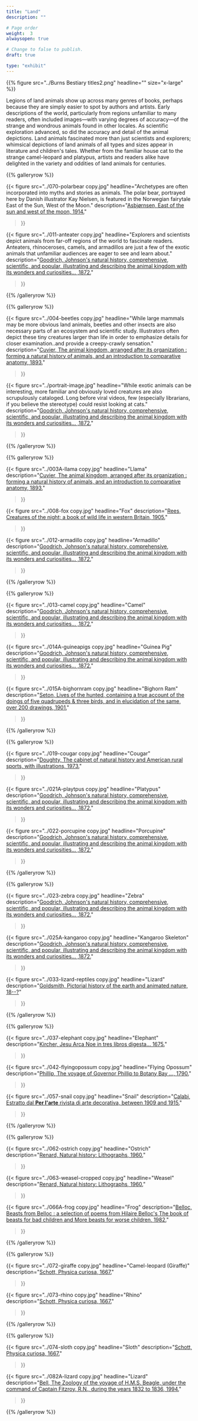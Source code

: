 ```yaml
---
title: "Land"
description: ""

# Page order
weight:  3
alwaysopen: true

# Change to false to publish.
draft: true

type: "exhibit"
---
```


{{% figure src="../Burns Bestiary titles2.png" headline="" size="x-large" %}}

 Legions of land animals show up across many genres of books, perhaps because they are simply easier to spot by authors and artists. Early descriptions of the world, particularly from regions unfamiliar to many readers, often included images—with varying degrees of accuracy—of the strange and wondrous animals found in other locales. As scientific exploration advanced, so did the accuracy and detail of the animal depictions. Land animals fascinated more than just scientists and explorers; whimsical depictions of land animals of all types and sizes appear in literature and children's tales. Whether from the familiar house cat to the strange camel-leopard and platypus, artists and readers alike have delighted in the variety and oddities of land animals for centuries. 




{{% galleryrow %}}

{{< figure src="../070-polarbear copy.jpg"
           headline="Archetypes are often incorporated into myths and stories as animals. The polar bear, portrayed here by Danish illustrator Kay Nielsen, is featured in the Norwegian fairytale East of the Sun, West of the Moon."
           description="[Asbjørnsen, East of the sun and west of the moon, 1914.](https://bc-primo.hosted.exlibrisgroup.com/permalink/f/l6ucgu/ALMA-BC21325791980001021)"
>}}

{{< figure src="../011-anteater copy.jpg"
           headline="Explorers and scientists depict animals from far-off regions of the world to fascinate readers. Anteaters, rhinoceroses, camels, and armadillos are just a few of the exotic animals that unfamiliar audiences are eager to see and learn about."
           description="[Goodrich, Johnson's natural history, comprehensive, scientific, and popular, illustrating and describing the animal kingdom with its wonders and curiosities… ,1872.](https://bc-primo.hosted.exlibrisgroup.com/permalink/f/l6ucgu/ALMA-BC21326166860001021)"
>}}

{{% /galleryrow %}}

{{% galleryrow %}}

{{< figure src="../004-beetles copy.jpg"
           headline="While large mammals may be more obvious land animals, beetles and other insects are also necessary parts of an ecosystem and scientific study. Illustrators often depict these tiny creatures larger than life in order to emphasize details for closer examination..and provide a creepy-crawly sensation."
           description="[Cuvier, The animal kingdom, arranged after its organization : forming a natural history of animals, and an introduction to comparative anatomy, 1893.](https://bc-primo.hosted.exlibrisgroup.com/permalink/f/l6ucgu/ALMA-BC21321590080001021)"
>}}


{{< figure src="../portrait-image.jpg"
           headline="While exotic animals can be interesting, more familiar and obviously loved creatures are also scrupulously cataloged. Long before viral videos, few (especially librarians, if you believe the stereotype) could resist looking at cats."
           description="[Goodrich, Johnson's natural history, comprehensive, scientific, and popular, illustrating and describing the animal kingdom with its wonders and curiosities… ,1872.](https://bc-primo.hosted.exlibrisgroup.com/permalink/f/l6ucgu/ALMA-BC21326166860001021)"
>}}

{{% /galleryrow %}}


{{% galleryrow %}}

{{< figure src="../003A-llama copy.jpg"
           headline="Llama"
           description="[Cuvier, The animal kingdom, arranged after its organization : forming a natural history of animals, and an introduction to comparative anatomy, 1893.](https://bc-primo.hosted.exlibrisgroup.com/permalink/f/l6ucgu/ALMA-BC21321590080001021)"
>}}

{{< figure src="../008-fox copy.jpg"
           headline="Fox"
           description="[Rees, Creatures of the night; a book of wild life in western Britain, 1905.](https://bc-primo.hosted.exlibrisgroup.com/permalink/f/l6ucgu/ALMA-BC21378063340001021)"
>}}

{{< figure src="../012-armadillo copy.jpg"
           headline="Armadillo"
           description="[Goodrich, Johnson's natural history, comprehensive, scientific, and popular, illustrating and describing the animal kingdom with its wonders and curiosities… ,1872.](https://bc-primo.hosted.exlibrisgroup.com/permalink/f/l6ucgu/ALMA-BC21326166860001021)"
>}}

{{% /galleryrow %}}


{{% galleryrow %}}

{{< figure src="../013-camel copy.jpg"
           headline="Camel"
           description="[Goodrich, Johnson's natural history, comprehensive, scientific, and popular, illustrating and describing the animal kingdom with its wonders and curiosities… ,1872.](https://bc-primo.hosted.exlibrisgroup.com/permalink/f/l6ucgu/ALMA-BC21326166860001021)"
>}}

{{< figure src="../014A-guineapigs copy.jpg"
           headline="Guinea Pig"
           description="[Goodrich, Johnson's natural history, comprehensive, scientific, and popular, illustrating and describing the animal kingdom with its wonders and curiosities… ,1872.](https://bc-primo.hosted.exlibrisgroup.com/permalink/f/l6ucgu/ALMA-BC21326166860001021)"
>}}

{{< figure src="../015A-bighornram copy.jpg"
           headline="Bighorn Ram"
           description="[Seton, Lives of the hunted, containing a true account of the doings of five quadrupeds & three birds, and in elucidation of the same, over 200 drawings, 1901.](https://bc-primo.hosted.exlibrisgroup.com/permalink/f/l6ucgu/ALMA-BC21354314970001021)"
>}}

{{% /galleryrow %}}

{{% galleryrow %}}

{{< figure src="../019-cougar copy.jpg"
           headline="Cougar"
           description="[Doughty, The cabinet of natural history and American rural sports, with illustrations, 1973.](https://bc-primo.hosted.exlibrisgroup.com/permalink/f/l6ucgu/ALMA-BC21354327820001021)"
>}}

{{< figure src="../021A-playtpus copy.jpg"
           headline="Platypus"
           description="[Goodrich, Johnson's natural history, comprehensive, scientific, and popular, illustrating and describing the animal kingdom with its wonders and curiosities… ,1872.](https://bc-primo.hosted.exlibrisgroup.com/permalink/f/l6ucgu/ALMA-BC21326166860001021)"
>}}

{{< figure src="../022-porcupine copy.jpg"
           headline="Porcupine"
           description="[Goodrich, Johnson's natural history, comprehensive, scientific, and popular, illustrating and describing the animal kingdom with its wonders and curiosities… ,1872.](https://bc-primo.hosted.exlibrisgroup.com/permalink/f/l6ucgu/ALMA-BC21326166860001021)"
>}}

{{% /galleryrow %}}

{{% galleryrow %}}

{{< figure src="../023-zebra copy.jpg"
           headline="Zebra"
           description="[Goodrich, Johnson's natural history, comprehensive, scientific, and popular, illustrating and describing the animal kingdom with its wonders and curiosities… ,1872.](https://bc-primo.hosted.exlibrisgroup.com/permalink/f/l6ucgu/ALMA-BC21326166860001021)"
>}}

{{< figure src="../025A-kangaroo copy.jpg"
           headline="Kangaroo Skeleton"
           description="[Goodrich, Johnson's natural history, comprehensive, scientific, and popular, illustrating and describing the animal kingdom with its wonders and curiosities… ,1872.](https://bc-primo.hosted.exlibrisgroup.com/permalink/f/l6ucgu/ALMA-BC21326166860001021)"
>}}

{{< figure src="../033-lizard-reptiles copy.jpg"
           headline="Lizard"
           description="[Goldsmith, Pictorial history of the earth and animated nature, 18--?](https://bc-primo.hosted.exlibrisgroup.com/permalink/f/l6ucgu/ALMA-BC21332353210001021)"
>}}

{{% /galleryrow %}}

{{% galleryrow %}}

{{< figure src="../037-elephant copy.jpg"
           headline="Elephant"
           description="[Kircher, Jesu Arca Noe in tres libros digesta… 1675.](https://bc-primo.hosted.exlibrisgroup.com/permalink/f/l6ucgu/ALMA-BC21316418640001021)"
>}}

{{< figure src="../042-flyingopossum copy.jpg"
           headline="Flying Opossum"
           description="[Phillip, The voyage of Governor Phillip to Botany Bay …, 1790.](https://bc-primo.hosted.exlibrisgroup.com/permalink/f/l6ucgu/ALMA-BC21347378150001021)"
>}}

{{< figure src="../057-snail copy.jpg"
           headline="Snail"
           description="[Calabi,  Estratto dal **Per l'arte** rivista di arte decorativa, between 1909 and 1915.](https://bc-primo.hosted.exlibrisgroup.com/permalink/f/l6ucgu/ALMA-BC21490062220001021)"
>}}

{{% /galleryrow %}}

{{% galleryrow %}}

{{< figure src="../062-ostrich copy.jpg"
           headline="Ostrich"
           description="[Renard, Natural history: Lithographs, 1960.](https://bc-primo.hosted.exlibrisgroup.com/permalink/f/l6ucgu/ALMA-BC21379343010001021)"
>}}

{{< figure src="../063-weasel-cropped copy.jpg"
           headline="Weasel"
           description="[Renard, Natural history: Lithographs, 1960.](https://bc-primo.hosted.exlibrisgroup.com/permalink/f/l6ucgu/ALMA-BC21379343010001021)"
>}}

{{< figure src="../066A-frog copy.jpg"
           headline="Frog"
           description="[Belloc, Beasts from Belloc : a selection of poems from Hilaire Belloc's The book of beasts for bad children and More beasts for worse children, 1982.](https://bc-primo.hosted.exlibrisgroup.com/permalink/f/l6ucgu/ALMA-BC21363268550001021)"
>}}

{{% /galleryrow %}}

{{% galleryrow %}}

{{< figure src="../072-giraffe copy.jpg"
           headline="Camel-leopard (Giraffe)"
           description="[Schott, Physica curiosa, 1667.](https://bc-primo.hosted.exlibrisgroup.com/permalink/f/l6ucgu/ALMA-BC21386228300001021)"
>}}

{{< figure src="../073-rhino copy.jpg"
           headline="Rhino"
           description="[Schott, Physica curiosa, 1667.](https://bc-primo.hosted.exlibrisgroup.com/permalink/f/l6ucgu/ALMA-BC21386228300001021)"
>}}


{{% /galleryrow %}}


{{% galleryrow %}}

{{< figure src="../074-sloth copy.jpg"
           headline="Sloth"
           description="[Schott, Physica curiosa, 1667.](https://bc-primo.hosted.exlibrisgroup.com/permalink/f/l6ucgu/ALMA-BC21386228300001021)"
>}}

{{< figure src="../082A-lizard copy.jpg"
           headline="Lizard"
           description="[Bell,  The Zoology of the voyage of H.M.S. Beagle, under the command of Captain Fitzroy, R.N., during the years 1832 to 1836, 1994.](https://bc-primo.hosted.exlibrisgroup.com/permalink/f/l6ucgu/ALMA-BC21369915000001021)"
>}}


{{% /galleryrow %}}